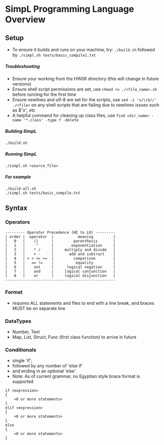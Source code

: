# SimpL Programming Language Overview

## Setup
- To ensure it builds and runs on your machine, try: `./build.sh` followed by
  `./simpl.sh tests/basic_compile1.txt`

##### Troubleshooting
- Ensure your working from the HW06 directory (this will change in future versions)
- Ensure shell script permissions are set, use `chmod +x ./<file_name>.sh` before
  running for the first time
- Ensure newlines and utf-8 are set for the scripts, use `sed -i 's/\r$//' ./<file>`
  on any shell scripts that are failing due to newlines issues such as $'\r', etc
- A helpful command for cleaning up class files, use `find <dir_name> -name '*.class' -type f -delete`

##### Building SimpL

    ./build.sh

##### Running SimpL

    ./simpl.sh <source_file>

##### For example

    ./build-all.sh
    ./simpl.sh tests/basic_compile.txt


## Syntax

### Operators
```
--------- Operator Precedence (HI to LO) ---------
| order |  operator  |           meaning         |
|   0   |    ()      |         parenthesis       |
|   1   |     ^      |        exponentiation     |
|   2   |    * /     |     multiply and divide   |
|   3   |    + -     |       add and subtract    |
|   4   | < > <= >=  |         comparison        |
|   5   |   == !=    |          equality         |
|   6   |    not     |      logical negation     |
|   7   |    and     |     logical conjunction   |
|   8   |    or      |     logical disjunction   |
--------------------------------------------------
```
### Format
- requires ALL statements and files to end with a line break, and braces MUST be on
  separate line

### DataTypes
- Number, Text
- Map, List, Struct, Func (first class function) to arrive in future

### Conditionals
- single 'if';
- followed by any number of 'else if'
- and ending in an optional 'else'
- Note: As of current grammar, no Egyptian style brace format is supported
```
if <expression>
{
    <0 or more statements>
}
elif <expression>
{
    <0 or more statements>
}
else
{
    <0 or more statements>
}
```
